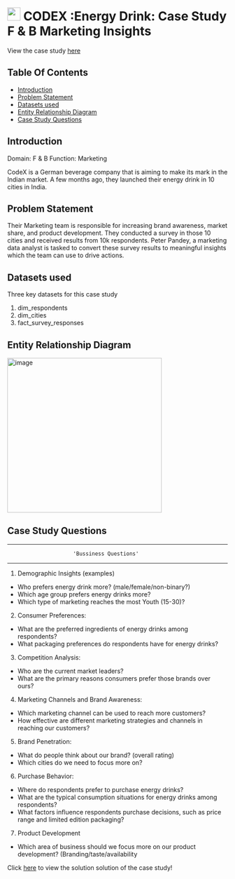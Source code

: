 # <img hight="25" width="30" alt="codx" src="https://github.com/ayushsingh7777/Data-Analysis/assets/68181799/f26883e1-b392-45af-ab61-ed026b43475f"> CODEX :Energy Drink: Case Study F & B Marketing Insights 

<p align="center">

View the case study [here](https://codebasics.io/challenge/codebasics-resume-project-challenge)

## Table Of Contents
  - [Introduction](#introduction)
  - [Problem Statement](#problem-statement)
  - [Datasets used](#datasets-used)
  - [Entity Relationship Diagram](#entity-relationship-diagram)
  - [Case Study Questions](#case-study-questions)
  
## Introduction
Domain: F & B   Function: Marketing  

CodeX is a German beverage company that is aiming to make its mark in the Indian market. A few months ago, they launched their energy drink in 10 cities in India.


## Problem Statement
Their Marketing team is responsible for increasing brand awareness, market share, and product development. They conducted a survey in those 10 cities and received results from 10k respondents. Peter Pandey, a marketing data analyst is tasked to convert these survey results to meaningful insights which the team can use to drive actions.

## Datasets used
Three key datasets for this case study
1. dim_respondents
2. dim_cities
3. fact_survey_responses

## Entity Relationship Diagram
<img width="353" alt="image" src="https://github.com/ayushsingh7777/Data-Analysis/assets/68181799/d2224191-375b-43b1-8bc8-5eda029b82e1">



## Case Study Questions
*************************************************************************************
                         'Bussiness Questions'
**************************************************************************************

1. Demographic Insights (examples)
   
- Who prefers energy drink more? (male/female/non-binary?)
- Which age group prefers energy drinks more?
- Which type of marketing reaches the most Youth (15-30)?

2. Consumer Preferences:
- What are the preferred ingredients of energy drinks among respondents?
- What packaging preferences do respondents have for energy drinks?

3. Competition Analysis:
- Who are the current market leaders?
- What are the primary reasons consumers prefer those brands over ours?

4. Marketing Channels and Brand Awareness:
- Which marketing channel can be used to reach more customers?
- How effective are different marketing strategies and channels in reaching our 
customers?

5. Brand Penetration:
- What do people think about our brand? (overall rating)
- Which cities do we need to focus more on?

6. Purchase Behavior:
- Where do respondents prefer to purchase energy drinks?
- What are the typical consumption situations for energy drinks among 
respondents?
- What factors influence respondents purchase decisions, such as price range and 
limited edition packaging?

7. Product Development
- Which area of business should we focus more on our product development? 
(Branding/taste/availability

Click [here](https://github.com/ayushsingh7777/Data-Analysis/blob/main/SQL/CodeX%20business%20Solution%20(SQL)/CodeX%20Business%20Solution.sql) to view the solution solution of the case study!
